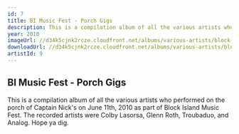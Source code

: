 ```yaml
---
id: 7
title: BI Music Fest - Porch Gigs
description: This is a compilation album of all the various artists who performed on the porch of Captain Nick's on June 11th, 2010 as part of Block Island Music Fest.
year: 2010
imageUrl: //d34k5cjnk2rcze.cloudfront.net/albums/various-artists/block-island-musicfest-2010/block-island-musicfest-2010.jpg
downloadUrl: //d34k5cjnk2rcze.cloudfront.net/albums/various-artists/block-island-musicfest-2010/block-island-musicfest-2010.zip
artistId: 9
---
```


## BI Music Fest - Porch Gigs

This is a compilation album of all the various artists who performed on the porch of Captain Nick's on June 11th, 2010 as part of Block Island Music Fest.  The recorded artists were Colby Lasorsa, Glenn Roth, Troubaduo, and Analog.  Hope ya dig.